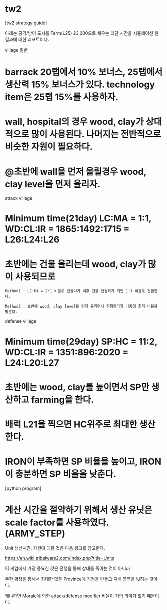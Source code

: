 # tw2



[tw2 strategy guide]

아래는 공격/방어 도시를 Farm(L25) 23,000으로 채우는 최단 시간을 시뮬레이션 한 결과에 대한 리포트이다.


village 일반

 # barrack 20랩에서 10% 보너스, 25랩에서 생산력 15% 보너스가 있다. technology item은 25랩 15%를 사용하자.

 # wall, hospital의 경우 wood, clay가 상대적으로 많이 사용된다. 나머지는 전반적으로 비슷한 자원이 필요하다.

 # @초반에 wall을 먼저 올릴경우 wood, clay level을 먼저 올리자.
 

attack village

 # Minimum time(21day) LC:MA = 1:1, WD:CL:IR = 1865:1492:1715 = L26:L24:L26

 # 초반에는 건물 올리는데 wood, clay가 많이 사용되므로

    Method1 : LC:MA = 2:1 비율로 만들다가 이후 건물 안정화가 되면 1:1 비율로 전환한다.

    Method2 : 초반에 wood, clay level을 먼저 올리면서 진행하다가 나중에 최적 비율을 맞춘다.


defense village

 # Minimum time(29day) SP:HC = 11:2, WD:CL:IR = 1351:896:2020 = L24:L20:L27

 # 초반에는 wood, clay를 높이면서 SP만 생산하고 farming을 한다.

 # 배럭 L21을 찍으면 HC위주로 최대한 생산한다.

 # IRON이 부족하면 SP 비율을 높이고, IRON이 충분하면 SP 비율을 낮춘다.



[python program]

 # 계산 시간을 절약하기 위해서 생산 유닛은 scale factor를 사용하였다.(ARMY_STEP)


Unit 생산시간, 자원에 대한 것은 다음 링크를 참고한다.

  https://en.wiki.tribalwars2.com/index.php?title=Units



이 게임에서 가장 중요한 것은 전쟁을 통해 상대를 죽이는 것이 아니라

무한 확장을 통해서 최대한 많은 Province에 거점을 만들고 지배 영역을 넓히는 것이다.

왜냐하면 Morale에 의한 attack/defense modifier 비율이 거의 의미가 없기 때문이다.


